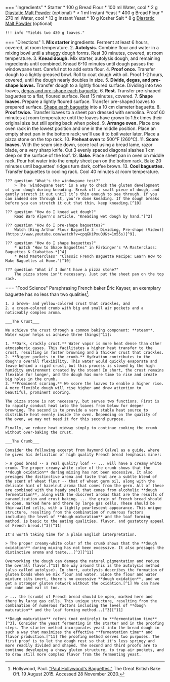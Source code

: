 === "Ingredients"
    * Starter
        * 100 g Bread Flour
        * 100 ml Water, cool
        * 2 g [Diastatic Malt Powder](https://www.amazon.com/dp/B01JXZ0PW0) (optional)
        * < 1 ml Instant Yeast
    * 400 g Bread Flour
    * 270 ml Water, cool
    * 13 g Instant Yeast
    * 10 g Kosher Salt
    * 8 g [Diastatic Malt Powder](https://www.amazon.com/dp/B01JXZ0PW0) (optional)

    !!! info "Yields two 430 g loaves."

=== "Directions"
    1. **Mix starter** ingredients. Ferment at least 6 hours, covered, at room temperature.
    2. **Autolysis.** Combine flour and water in a mixing bowl until a shaggy dough forms. Rest 30 minutes, covered, at room temperature.
    3. **Knead dough.** Mix starter, autolysis dough, and remaining ingredients until combined. Knead 6-10 minutes until dough passes the windowpane test. Careful not to add extra flour.
    4. **Proof once.** Transfer dough to a lightly greased bowl. Roll to coat dough with oil. Proof 1-2 hours, covered, until the dough nearly doubles in size.
    5. **Divide, degas, and pre-shape loaves.** Transfer dough to a lightly floured surface. Dividing into two loaves, [degas and pre-shape each baguette](https://www.youtube.com/watch?v=cpqGHiPxuQU&t=1m55s).
    6. **Rest.** Transfer pre-shaped baguettes to a flat, floured surface. Rest 15 minutes, covered.
    7. **Shape loaves.** Prepare a lightly floured surface. Transfer pre-shaped loaves to prepared surface. [Shape each baguette](https://www.youtube.com/watch?v=xlN5CgQcvAg) into a 10 cm diameter baguette.
    8. **Proof twice.** Transfer loaves to a sheet pan dressed with semolina. Proof 60 minutes at room temperature until the loaves have grown to 1.5x times their original size but still spring back when poked.
    9.  **Arrange oven.** Place one oven rack in the lowest position and one in the middle position. Place an empty sheet pan in the bottom rack; we'll use it to boil water later. Place a pizza stone on the top rack.
    10. **Preheat oven** to 500°F (260°C).
    11. **Score loaves.** With the seam side down, score loaf using a bread lame, razor blade, or a very sharp knife. Cut 3 evenly spaced diagonal slashes 1 cm deep on the surface of the loaf.
    12. **Bake.**  Place sheet pan in oven on middle rack. Pour hot water into the empty sheet pan on the bottom rack. Bake 20 minutes until baguettes' ridges turn dark, coffee brown.
    13. **Cool baguettes.** Transfer baguettes to cooling rack. Cool 40 minutes at room temperature.

    ??? question "What's the windowpane test?"
        > The 'windowpane test' is a way to check the gluten development of your dough during kneading. Break off a small piece of dough, and gently stretch it out until it’s thin enough to see through. If you can indeed see through it, you’re done kneading. If the dough breaks before you can stretch it out that thin, keep kneading.[^10]

    ??? question "How do I knead wet dough?"
        Read Barb Alpern's article, "Kneading wet dough by hand."[^2]

    ??? question "How do I pre-shape baguettes?"
        Watch [King Arthur Flour Baguette 3 - Dividing, Pre-shape (Video)](https://www.youtube.com/watch?v=cpqGHiPxuQU&t=1m55s)[^9].

    ??? question "How do I shape baguettes?"
        * Watch "How to Shape Baguettes" in Färbinger's *A Masterclass: Baguettes & Ciabattas.*[^4]
        * Read Masterclass' "Classic French Baguette Recipe: Learn How to Make Baguettes at Home."[^10]

    ??? question "What if I don't have a pizza stone?"
        The pizza stone isn't necessary. Just put the sheet pan on the top rack.

=== "Food Science"
    Paraphrasing French baker Éric Kayser, an exemplary baguette has no less than two qualities[^8]:

    1. a brown- and yellow-colored crust that crackles, and
    2. a cream-colored crumb with big and small air pockets and a noticeably complex aroma.

    ___The Crust___

    We achieve the crust through a common baking component: **steam**. Water vapor helps us achieve three things[^11]:

    1. **Dark, crackly crust.** Water vapor is more heat dense than other atmospheric gases. This facilitates a higher heat transfer to the crust, resulting in faster browning and a thicker crust that crackles.
    2. **Bigger pockets in the crumb.** Hydration contributes to the dough's overall flexibility. This water would quickly evaporate and leave behind a rigid crust, but this process is slowed by the high humidity environment created by the steam! In short, the crust remains flexible for longer, and the dough has more time to rise and create big holes in the crumb.
    3. **Prominent scoring.** We score the loaves to enable a higher rise. A more flexible dough will rise higher and draw attention to beautiful, prominent scoring.

    The pizza stone is not necessary, but serves two functions. First is to rapidly conduct heat into the loaves from below for deeper browning. The second is to provide a very stable heat source to distribute heat evenly inside the oven. Depending on the quality of the oven, we may not need it for this second purpose.

    Finally, we reduce heat midway simply to continue cooking the crumb without over-baking the crust.

    ___The Crumb___

    Consider the following excerpt from Raymond Calvel as a guide, where he gives his definition of high quality French bread (emphasis mine):

    > A good bread -- a real quality loaf -- ... will have a creamy white crumb. The proper creamy-white color of the crumb shows that the **dough oxidation** during mixing has not been excessive. It also presages the distinctive aroma and taste that are a subtle blend of the scent of wheat flour -- that of wheat germ oil, along with the delicate hint of hazelnut aroma that comes from the germ. All of these are combined with the heady smell that comes from alcoholic **dough fermentation**, along with the discreet aromas that are the results of caramelization and crust baking. ... the grain of French bread should be open, marked here and there by large gas cells. These should be thin-walled cells, with a lightly pearlescent appearance. This unique structure, resulting from the combination of numerous factors including the level of **dough maturation** and the loaf forming method, is basic to the eating qualities, flavor, and gustatory appeal of French bread.[^3][^11]

    It's worth taking time for a plain English interpretation.

    > The proper creamy-white color of the crumb shows that the **dough oxidation** during mixing has not been excessive. It also presages the distinctive aroma and taste...[^3][^11]

    Overworking the dough can damage the natural pigmentation and reduce the overall flavor.[^11] One way around this is the autolysis method (also called autolyse). In short, autolysis describes the formation of gluten bonds when we mix flour and water. Since the flour and water mixture sits inert, there's no excessive **dough oxidation**, and we get a stronger gluten network without the oxidation.[^1] We can have our cake and eat it too.

    > ... the [crumb] of French bread should be open, marked here and there by large gas cells. This unique structure, resulting from the combination of numerous factors including the level of **dough maturation** and the loaf forming method...[^3][^11]

    **Dough maturation** refers (not entirely) to **fermentation time**[^3]. Consider the yeast fermenting in the starter and in the proofing steps. The starter method incorporates yeast into the bread dough in such a way that maximizes the effective **fermentation time** and flavor production.[^11] The proofing method serves two purposes. The first proof is to let the dough rest so that it's less springy and more readily divided and shaped. The second and third proofs are to continue developing a chewy gluten structure, to trap air pockets, and to draw still more complex flavor from the fermenting yeast.

[^1]:
    Alder, Darryl. ["Science of the Autolyse."](https://www.abigailsoven.com/science-of-the-autolyse/) Abigail's Oven. 26 July 2020. Accessed 27 November 2020.
[^2]:
    Alpern, Barb. ["Kneading wet dough by hand."](https://www.kingarthurbaking.com/blog/2017/06/19/kneading-wet-dough-by-hand) *King Arthur Baking Company.* 19 June 2017. Accessed December 2020.
[^3]:
    Calvel, Raymond, Ronald L. Wirtz, and James MacGuire. [*The Taste of Bread: A Translation of Le Goût Du Pain, Comment Le Préserver, Comment Le Retrouver.*]((https://www.amazon.com/dp/B0160F1NWW)) New York: Springer Science Business Media, LLC, 2013.
[^4]:
    Färbinger, Markus. ["A Masterclass: Baguettes & Ciabattas."](https://www.youtube.com/watch?v=xlN5CgQcvAg).  *Michael Chèze Productions.* 29 August 2017. Accessed 2020.
[^5]:
    Ferst, Devra. ["Baguette Essentials: French Baker Eric Kayser Explains the 5 Crucial Things to Look for in the Perfect Baguette."](https://www.tastingtable.com/dine/national/perfect-baguette-bread-crust-eric-kayser-new-york-paris) Tasting Table. 26 January 2016. Accessed 27 November 2020.
[^6]:
    Gisslen, Wayne. [*Professional Baking.*](https://www.amazon.com/dp/1119148448) Hoboken, NJ: Wiley, 2017.
[^7]:
    Hamel, PJ. ["Classic Baguettes."](https://www.kingarthurflour.com/recipes/classic-baguettes-recipe) King Arthur Baking. 5 October 2010. Accessed 27 November 2020.
[^8]:
    Hollywood, Paul. ["Paul Hollywood's Baguettes."](https://thegreatbritishbakeoff.co.uk/recipes/all/paul-hollywood-baguettes/) The Great British Bake Off. 19 August 2015. Accessed 28 November 2020.
[^9]:
    ["King Arthur Flour's Baguette Baking Series."](https://www.youtube.com/watch?v=masipMhrV5c&list=PLE2D447C3F9AAD68F) *YouTube.* 6 February 2011.
[^10]:
    ["Classic French Baguette Recipe: Learn How to Make Baguettes at Home."](https://www.masterclass.com/articles/classic-french-baguette-recipe-learn-how-to-make-baguettes-at-home) *MasterClass.* 8 November 2020. Accessed 27 November 2020.
[^11]:
    McGee, Harold. [*On Food and Cooking: The Science and Lore of the Kitchen.*](https://www.amazon.com/dp/0684800012) New York: Scribner, 2004.
